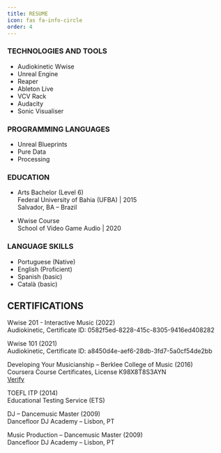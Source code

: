 ```yaml
---
title: RESUME
icon: fas fa-info-circle
order: 4
---
```




### TECHNOLOGIES AND TOOLS

- Audiokinetic Wwise
- Unreal Engine
- Reaper
- Ableton Live
- VCV Rack
- Audacity
- Sonic Visualiser


### PROGRAMMING LANGUAGES
- Unreal Blueprints
- Pure Data
- Processing

### EDUCATION  

- Arts Bachelor (Level 6)\
Federal University of Bahia (UFBA) | 2015\
Salvador, BA – Brazil

- Wwise Course\
School of Video Game Audio | 2020


### LANGUAGE SKILLS  

- Portuguese (Native)
- English (Proficient)
- Spanish (basic)
- Català (basic)


## CERTIFICATIONS

Wwise 201 - Interactive Music (2022)\
Audiokinetic, Certificate ID: 0582f5ed-8228-415c-8305-9416ed408282

Wwise 101 (2021)\
Audiokinetic, Certificate ID: a8450d4e-aef6-28db-3fd7-5a0cf54de2bb

Developing Your Musicianship – Berklee College of Music (2016)\
Coursera Course Certificates, License K98X8T8S3AYN\
[Verify](https://www.coursera.org/account/accomplishments/verify/K98X8T8S3AYN)

TOEFL ITP (2014)\
Educational Testing Service (ETS)

DJ – Dancemusic Master (2009)\
Dancefloor DJ Academy – Lisbon, PT

Music Production – Dancemusic Master (2009)\
Dancefloor DJ Academy – Lisbon, PT


